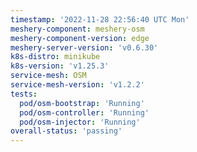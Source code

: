 ```yaml
---
timestamp: '2022-11-28 22:56:40 UTC Mon'
meshery-component: meshery-osm
meshery-component-version: edge
meshery-server-version: 'v0.6.30'
k8s-distro: minikube
k8s-version: 'v1.25.3'
service-mesh: OSM
service-mesh-version: 'v1.2.2'
tests:
  pod/osm-bootstrap: 'Running'
  pod/osm-controller: 'Running'
  pod/osm-injector: 'Running'
overall-status: 'passing'
---
```

